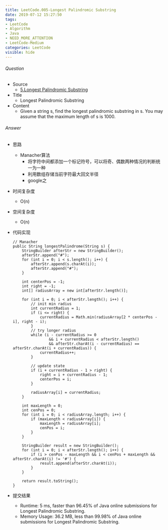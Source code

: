 ```yaml
---
title: LeetCode.005-Longest Palindromic Substring
date: 2019-07-12 15:27:50
tags:
- LeetCode
- Algorithm
- Java
- NEED_MORE_ATTENTION
- LeetCode-Medium
categories: LeetCode
visible: hide 
---
```

###### Question
- Source
	- [5.Longest Palindromic Substring](https://leetcode.com/problems/longest-palindromic-substring)
- Title
	- Longest Palindromic Substring
- Content
	- Given a string s, find the longest palindromic substring in s. You may assume that the maximum length of s is 1000.
<!--more-->

###### Answer
- 思路
	- Manacher算法
		- 将字符中间都添加一个标记符号，可以将奇、偶数两种情况的判断统一为一种
		- 利用数组存储当前字符最大回文半径
		- google之
- 时间复杂度
	- O(n) 
- 空间复杂度
	- O(n) 
- 代码实现

	```
	// Manacher
    public String longestPalindrome(String s) {
        StringBuilder afterStr = new StringBuilder();
        afterStr.append("#");
        for (int i = 0; i < s.length(); i++) {
            afterStr.append(s.charAt(i));
            afterStr.append("#");
        }

        int centerPos = -1;
        int right = -1;
        int[] radiusArray = new int[afterStr.length()];

        for (int i = 0; i < afterStr.length(); i++) {
            // init min radius
            int currentRadius = 1;
            if (i <= right) {
                currentRadius = Math.min(radiusArray[2 * centerPos - i], right - i);
            }
            // try longer radius
            while (i - currentRadius >= 0
                    && i + currentRadius < afterStr.length()
                    && afterStr.charAt(i - currentRadius) == afterStr.charAt(i + currentRadius)) {
                currentRadius++;
            }

            // update state
            if (i + currentRadius - 1 > right) {
                right = i + currentRadius - 1;
                centerPos = i;
            }

            radiusArray[i] = currentRadius;
        }

        int maxLength = 0;
        int cenPos = 0;
        for (int i = 0; i < radiusArray.length; i++) {
            if (maxLength < radiusArray[i]) {
                maxLength = radiusArray[i];
                cenPos = i;
            }
        }

        StringBuilder result = new StringBuilder();
        for (int i = 0; i < afterStr.length(); i++) {
            if (i > cenPos - maxLength && i < cenPos + maxLength && afterStr.charAt(i) != '#') {
                result.append(afterStr.charAt(i));
            }
        }

        return result.toString();
    }
	```
- 提交结果
	- Runtime: 5 ms, faster than 96.45% of Java online submissions for Longest Palindromic Substring.
	- Memory Usage: 36.2 MB, less than 99.98% of Java online submissions for Longest Palindromic Substring. 